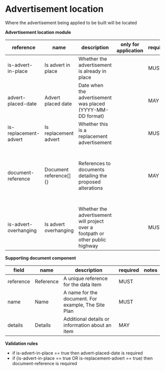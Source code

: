 # Advertisement location

Where the advertisement being applied to be built will be located

**Advertisement location module**

| reference | name | description | only for application | requirement | notes |
| --- | --- | --- | --- | --- | --- |
| is-advert-in-place | Is advert in place | Whether the advertisement is already in place |  | MUST |  |
| advert-placed-date | Advert placed date | Date when the advertisement was placed (YYYY-MM-DD format) |  | MAY | Rule: is a MUST if `is-advert-in-place` is `True` |
| is-replacement-advert | Is replacement advert | Whether this is a replacement advertisement |  | MUST |  |
| document-reference | Document reference[]{} | References to documents detailing the proposed alterations |  | MAY | Rule: is a MUST if `is-advert-in-place` is `True`. Rule: is a MUST if `is-replacement-advert` is `True` |
| is-advert-overhanging | Is advert overhanging | Whether the advertisement will project over a footpath or other public highway |  | MUST |  |


**Supporting document component**

field | name | description | required | notes
-- | -- | -- | -- | --
reference | Reference | A unique reference for the data item | MUST | 
name | Name | A name for the document. For example, The Site Plan | MUST | 
details | Details | Additional details or information about an item | MAY | 

**Validation rules**

- if is-advert-in-place == true then advert-placed-date is required
- if (is-advert-in-place == true OR is-replacement-advert == true) then document-reference is required
